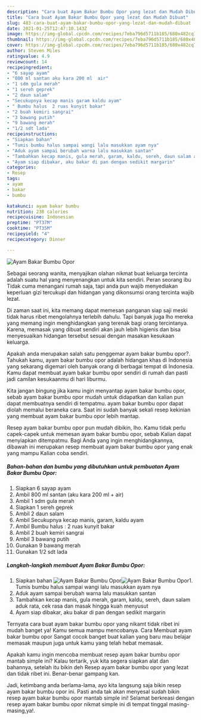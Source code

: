 ```yaml
---
description: "Cara buat Ayam Bakar Bumbu Opor yang lezat dan Mudah Dibuat"
title: "Cara buat Ayam Bakar Bumbu Opor yang lezat dan Mudah Dibuat"
slug: 483-cara-buat-ayam-bakar-bumbu-opor-yang-lezat-dan-mudah-dibuat
date: 2021-01-25T12:47:10.143Z
image: https://img-global.cpcdn.com/recipes/7eba796d5711b185/680x482cq70/ayam-bakar-bumbu-opor-foto-resep-utama.jpg
thumbnail: https://img-global.cpcdn.com/recipes/7eba796d5711b185/680x482cq70/ayam-bakar-bumbu-opor-foto-resep-utama.jpg
cover: https://img-global.cpcdn.com/recipes/7eba796d5711b185/680x482cq70/ayam-bakar-bumbu-opor-foto-resep-utama.jpg
author: Steven Miles
ratingvalue: 4.9
reviewcount: 14
recipeingredient:
- "6 sayap ayam"
- "800 ml santan aku kara 200 ml  air"
- "1 sdm gula merah"
- "1 sereh geprek"
- "2 daun salam"
- "Secukupnya kecap manis garam kaldu ayam"
- " Bumbu halus  2 ruas kunyit bakar"
- "2 buah kemiri sangrai"
- "3 bawang putih"
- "9 bawang merah"
- "1/2 sdt lada"
recipeinstructions:
- "Siapkan bahan"
- "Tumis bumbu halus sampai wangi lalu masukkan ayam nya"
- "Aduk ayam sampai berubah warna lalu masukkan santan"
- "Tambahkan kecap manis, gula merah, garam, kaldu, sereh, daun salam aduk rata, cek rasa dan masak hingga kuah menyusut"
- "Ayam siap dibakar, aku bakar di pan dengan sedikit margarin"
categories:
- Resep
tags:
- ayam
- bakar
- bumbu

katakunci: ayam bakar bumbu 
nutrition: 238 calories
recipecuisine: Indonesian
preptime: "PT37M"
cooktime: "PT35M"
recipeyield: "4"
recipecategory: Dinner

---
```



![Ayam Bakar Bumbu Opor](https://img-global.cpcdn.com/recipes/7eba796d5711b185/680x482cq70/ayam-bakar-bumbu-opor-foto-resep-utama.jpg)

Sebagai seorang wanita, menyajikan olahan nikmat buat keluarga tercinta adalah suatu hal yang menyenangkan untuk kita sendiri. Peran seorang ibu Tidak cuma menangani rumah saja, tapi anda pun wajib menyediakan keperluan gizi tercukupi dan hidangan yang dikonsumsi orang tercinta wajib lezat.

Di zaman  saat ini, kita memang dapat memesan panganan siap saji meski tidak harus ribet mengolahnya terlebih dahulu. Tapi banyak juga lho mereka yang memang ingin menghidangkan yang terenak bagi orang tercintanya. Karena, memasak yang dibuat sendiri akan jauh lebih higienis dan bisa menyesuaikan hidangan tersebut sesuai dengan masakan kesukaan keluarga. 



Apakah anda merupakan salah satu penggemar ayam bakar bumbu opor?. Tahukah kamu, ayam bakar bumbu opor adalah hidangan khas di Indonesia yang sekarang digemari oleh banyak orang di berbagai tempat di Indonesia. Kamu dapat membuat ayam bakar bumbu opor sendiri di rumah dan pasti jadi camilan kesukaanmu di hari liburmu.

Kita jangan bingung jika kamu ingin menyantap ayam bakar bumbu opor, sebab ayam bakar bumbu opor mudah untuk didapatkan dan kalian pun dapat membuatnya sendiri di tempatmu. ayam bakar bumbu opor dapat diolah memalui beraneka cara. Saat ini sudah banyak sekali resep kekinian yang membuat ayam bakar bumbu opor lebih mantap.

Resep ayam bakar bumbu opor pun mudah dibikin, lho. Kamu tidak perlu capek-capek untuk memesan ayam bakar bumbu opor, sebab Kalian dapat menyiapkan ditempatmu. Bagi Anda yang ingin menghidangkannya, dibawah ini merupakan resep membuat ayam bakar bumbu opor yang enak yang mampu Kalian coba sendiri.

<!--inarticleads1-->

##### Bahan-bahan dan bumbu yang dibutuhkan untuk pembuatan Ayam Bakar Bumbu Opor:

1. Siapkan 6 sayap ayam
1. Ambil 800 ml santan (aku kara 200 ml + air)
1. Ambil 1 sdm gula merah
1. Siapkan 1 sereh geprek
1. Ambil 2 daun salam
1. Ambil Secukupnya kecap manis, garam, kaldu ayam
1. Ambil  Bumbu halus : 2 ruas kunyit bakar
1. Ambil 2 buah kemiri sangrai
1. Ambil 3 bawang putih
1. Gunakan 9 bawang merah
1. Gunakan 1/2 sdt lada




<!--inarticleads2-->

##### Langkah-langkah membuat Ayam Bakar Bumbu Opor:

1. Siapkan bahan
<img src="https://img-global.cpcdn.com/steps/3720112d0ac96d44/160x128cq70/ayam-bakar-bumbu-opor-langkah-memasak-1-foto.jpg" alt="Ayam Bakar Bumbu Opor"><img src="https://img-global.cpcdn.com/steps/0a502ec3ae9ad14b/160x128cq70/ayam-bakar-bumbu-opor-langkah-memasak-1-foto.jpg" alt="Ayam Bakar Bumbu Opor">1. Tumis bumbu halus sampai wangi lalu masukkan ayam nya
1. Aduk ayam sampai berubah warna lalu masukkan santan
1. Tambahkan kecap manis, gula merah, garam, kaldu, sereh, daun salam aduk rata, cek rasa dan masak hingga kuah menyusut
1. Ayam siap dibakar, aku bakar di pan dengan sedikit margarin




Ternyata cara buat ayam bakar bumbu opor yang nikamt tidak ribet ini mudah banget ya! Kamu semua mampu mencobanya. Cara Membuat ayam bakar bumbu opor Sangat cocok banget buat kalian yang baru mau belajar memasak maupun juga untuk kamu yang telah hebat memasak.

Apakah kamu ingin mencoba membuat resep ayam bakar bumbu opor mantab simple ini? Kalau tertarik, yuk kita segera siapkan alat dan bahannya, setelah itu bikin deh Resep ayam bakar bumbu opor yang lezat dan tidak ribet ini. Benar-benar gampang kan. 

Jadi, ketimbang anda berlama-lama, ayo kita langsung saja bikin resep ayam bakar bumbu opor ini. Pasti anda tak akan menyesal sudah bikin resep ayam bakar bumbu opor mantab simple ini! Selamat berkreasi dengan resep ayam bakar bumbu opor nikmat simple ini di tempat tinggal masing-masing,ya!.

